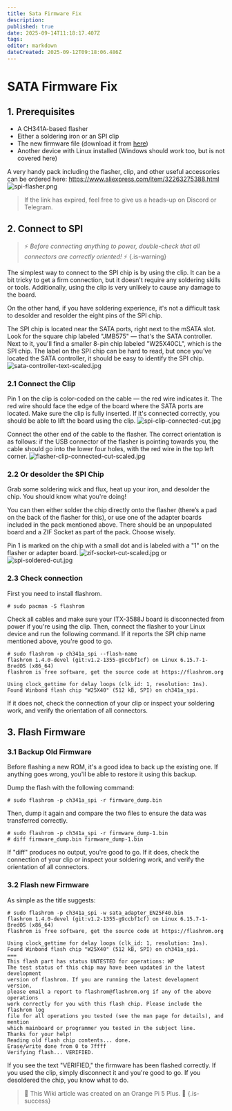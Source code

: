 ```yaml
---
title: Sata Firmware Fix
description: 
published: true
date: 2025-09-14T11:18:17.407Z
tags: 
editor: markdown
dateCreated: 2025-09-12T09:18:06.486Z
---
```


# SATA Firmware Fix

## 1. Prerequisites

- A CH341A-based flasher
- Either a soldering iron or an SPI clip
- The new firmware file (download it from [here](/wiki-itx3588j-pics/satafw/sata_adapter_en25f40.bin))
- Another device with Linux installed (Windows should work too, but is not covered here)

A very handy pack including the flasher, clip, and other useful accessories can be ordered here:
 https://www.aliexpress.com/item/32263275388.html
 ![spi-flasher.png](/wiki-itx3588j-pics/spi-flasher.png)
 >If the link has expired, feel free to give us a heads-up on Discord or Telegram.
 
 ## 2. Connect to SPI
> ⚡ *Before connecting anything to power, double-check that all connectors are correctly oriented!* ⚡ 
{.is-warning}



The simplest way to connect to the SPI chip is by using the clip. It can be a bit tricky to get a firm connection, but it doesn't require any soldering skills or tools. Additionally, using the clip is very unlikely to cause any damage to the board.

On the other hand, if you have soldering experience, it's not a difficult task to desolder and resolder the eight pins of the SPI chip.

The SPI chip is located near the SATA ports, right next to the mSATA slot. Look for the square chip labeled "JMB575" — that's the SATA controller. Next to it, you'll find a smaller 8-pin chip labeled "W25X40CL", which is the SPI chip. The label on the SPI chip can be hard to read, but once you've located the SATA controller, it should be easy to identify the SPI chip.
![sata-controller-text-scaled.jpg](/wiki-itx3588j-pics/sata-controller-text-scaled.jpg)
 ### 2.1 Connect the Clip

Pin 1 on the clip is color-coded on the cable — the red wire indicates it. The red wire should face the edge of the board where the SATA ports are located.
Make sure the clip is fully inserted. If it's connected correctly, you should be able to lift the board using the clip.
![spi-clip-connected-cut.jpg](/wiki-itx3588j-pics/spi-clip-connected-cut.jpg)

Connect the other end of the cable to the flasher. The correct orientation is as follows: if the USB connector of the flasher is pointing towards you, the cable should go into the lower four holes, with the red wire in the top left corner.
![flasher-clip-connected-cut-scaled.jpg](/wiki-itx3588j-pics/flasher-clip-connected-cut-scaled.jpg)
 
 
 ### 2.2 Or desolder the SPI Chip
Grab some soldering wick and flux, heat up your iron, and desolder the chip. You should know what you're doing!

You can then either solder the chip directly onto the flasher (there’s a pad on the back of the flasher for this), or use one of the adapter boards included in the pack mentioned above.
There should be an unpopulated board and a ZIF Socket as part of the pack. Choose wisely.

Pin 1 is marked on the chip with a small dot and is labeled with a "1" on the flasher or adapter board.
![zif-socket-cut-scaled.jpg](/wiki-itx3588j-pics/zif-socket-cut-scaled.jpg)
or
![spi-soldered-cut.jpg](/wiki-itx3588j-pics/spi-soldered-cut.jpg)

### 2.3 Check connection
First you need to install flashrom.
```
# sudo pacman -S flashrom
```
Check all cables and make sure your ITX-3588J board is disconnected from power if you're using the clip.
Then, connect the flasher to your Linux device and run the following command.
If it reports the SPI chip name mentioned above, you're good to go.
```
# sudo flashrom -p ch341a_spi --flash-name
flashrom 1.4.0-devel (git:v1.2-1355-g9ccbf1cf) on Linux 6.15.7-1-BredOS (x86_64)
flashrom is free software, get the source code at https://flashrom.org

Using clock_gettime for delay loops (clk_id: 1, resolution: 1ns).
Found Winbond flash chip "W25X40" (512 kB, SPI) on ch341a_spi.
```
If it does not, check the connection of your clip or inspect your soldering work, and verify the orientation of all connectors.

## 3. Flash Firmware

### 3.1 Backup Old Firmware
Before flashing a new ROM, it's a good idea to back up the existing one.
If anything goes wrong, you'll be able to restore it using this backup.

Dump the flash with the following command:
```
# sudo flashrom -p ch341a_spi -r firmware_dump.bin
```
Then, dump it again and compare the two files to ensure the data was transferred correctly.
```
# sudo flashrom -p ch341a_spi -r firmware_dump-1.bin
# diff firmware_dump.bin firmware_dump-1.bin
```
If "diff" produces no output, you're good to go.
If it does, check the connection of your clip or inspect your soldering work, and verify the orientation of all connectors.

### 3.2 Flash new Firmware
As simple as the title suggests:
```
# sudo flashrom -p ch341a_spi -w sata_adapter_EN25F40.bin 
flashrom 1.4.0-devel (git:v1.2-1355-g9ccbf1cf) on Linux 6.15.7-1-BredOS (x86_64)
flashrom is free software, get the source code at https://flashrom.org

Using clock_gettime for delay loops (clk_id: 1, resolution: 1ns).
Found Winbond flash chip "W25X40" (512 kB, SPI) on ch341a_spi.
===
This flash part has status UNTESTED for operations: WP
The test status of this chip may have been updated in the latest development
version of flashrom. If you are running the latest development version,
please email a report to flashrom@flashrom.org if any of the above operations
work correctly for you with this flash chip. Please include the flashrom log
file for all operations you tested (see the man page for details), and mention
which mainboard or programmer you tested in the subject line.
Thanks for your help!
Reading old flash chip contents... done.
Erase/write done from 0 to 7ffff
Verifying flash... VERIFIED.
```

If you see the text "VERIFIED," the firmware has been flashed correctly. If you used the clip, simply disconnect it and you're good to go. If you desoldered the chip, you know what to do.


> 🍊 This Wiki article was created on an Orange Pi 5 Plus. 🍊
{.is-success}
